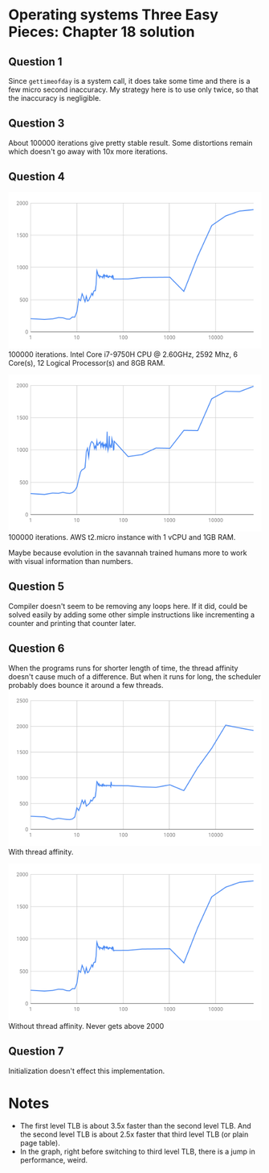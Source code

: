 # Operating systems Three Easy Pieces: Chapter 18 solution

## Question 1

Since `gettimeofday` is a system call, it does take some time and there is a few micro second inaccuracy. My strategy here is to use only twice, so that the inaccuracy is negligible.

## Question 3

About 100000 iterations give pretty stable result. Some distortions remain which doesn't go away with 10x more iterations.

## Question 4

![Chart](./chart.png)
100000 iterations. Intel Core i7-9750H CPU @ 2.60GHz, 2592 Mhz, 6 Core(s), 12 Logical Processor(s) and 8GB RAM.

![Chart AWS](./chart-aws.png)
100000 iterations. AWS t2.micro instance with 1 vCPU and 1GB RAM.

Maybe because evolution in the savannah trained humans more to work with visual information than numbers.

## Question 5

Compiler doesn't seem to be removing any loops here. If it did, could be solved easily by adding some other simple instructions like incrementing a counter and printing that counter later.

## Question 6

When the programs runs for shorter length of time, the thread affinity doesn't cause much of a difference. But when it runs for long, the scheduler probably does bounce it around a few threads.
![with affinity](./chart-thread-affinity.png)
With thread affinity.

![without affinity](./chart.png)
Without thread affinity. Never gets above 2000

## Question 7

Initialization doesn't effect this implementation.

# Notes

- The first level TLB is about 3.5x faster than the second level TLB. And the second level TLB is about 2.5x faster that third level TLB (or plain page table).
- In the graph, right before switching to third level TLB, there is a jump in performance, weird.
